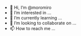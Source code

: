 - 👋 Hi, I’m @moromiro
- 👀 I’m interested in ...
- 🌱 I’m currently learning ...
- 💞️ I’m looking to collaborate on ...
- 📫 How to reach me ...

<!---
moromiro/moromiro is a ✨ special ✨ repository because its `README.md` (this file) appears on your GitHub profile.
You can click the Preview link to take a look at your changes.
--->
